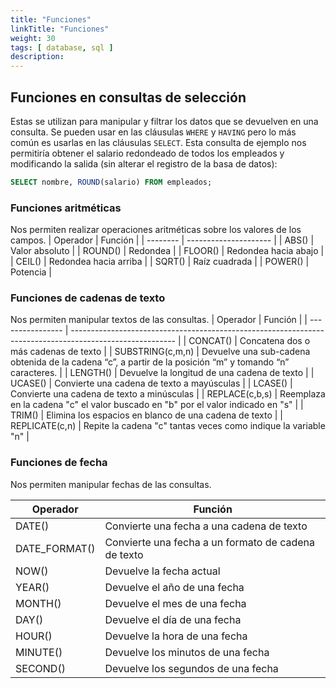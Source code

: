 ```yaml
---
title: "Funciones"
linkTitle: "Funciones"
weight: 30
tags: [ database, sql ]
description:  
---
```


## Funciones en consultas de selección
Estas se utilizan para manipular y filtrar los datos que se devuelven en una consulta. Se pueden usar en las cláusulas `WHERE` y `HAVING` pero lo más común es usarlas en las cláusulas `SELECT`.
Esta consulta de ejemplo nos permitiría obtener el salario redondeado de todos los empleados y modificando la salida (sin alterar el registro de la basa de datos):
```sql
SELECT nombre, ROUND(salario) FROM empleados;
```


### Funciones aritméticas
Nos permiten realizar operaciones aritméticas sobre los valores de los campos.
| Operador | Función               |
| -------- | --------------------- |
| ABS()    | Valor absoluto        |
| ROUND()  | Redondea              |
| FLOOR()  | Redondea hacia abajo  |
| CEIL()   | Redondea hacia arriba |
| SQRT()   | Raíz cuadrada         |
| POWER()  | Potencia              |

### Funciones de cadenas de texto
Nos permiten manipular textos de las consultas.
| Operador         | Función                                                                                                  |
| ---------------- | -------------------------------------------------------------------------------------------------------- |
| CONCAT()         | Concatena dos o más cadenas de texto                                                                     |
| SUBSTRING(c,m,n) | Devuelve una sub-cadena obtenida de la cadena “c”, a partir de la posición “m” y tomando “n” caracteres. |
| LENGTH()         | Devuelve la longitud de una cadena de texto                                                              |
| UCASE()          | Convierte una cadena de texto a mayúsculas                                                               |
| LCASE()          | Convierte una cadena de texto a minúsculas                                                               |
| REPLACE(c,b,s)   | Reemplaza en la cadena "c" el valor buscado en "b" por el valor indicado en "s"                          |
| TRIM()           | Elimina los espacios en blanco de una cadena de texto                                                    |
| REPLICATE(c,n)   | Repite la cadena "c" tantas veces como indique la variable "n"                                           |

### Funciones de fecha
Nos permiten manipular fechas de las consultas.

| Operador      | Función                                             |
| ------------- | --------------------------------------------------- |
| DATE()        | Convierte una fecha a una cadena de texto           |
| DATE_FORMAT() | Convierte una fecha a un formato de cadena de texto |
| NOW()         | Devuelve la fecha actual                            |
| YEAR()        | Devuelve el año de una fecha                        |
| MONTH()       | Devuelve el mes de una fecha                        |
| DAY()         | Devuelve el día de una fecha                        |
| HOUR()        | Devuelve la hora de una fecha                       |
| MINUTE()      | Devuelve los minutos de una fecha                   |
| SECOND()      | Devuelve los segundos de una fecha                  |
